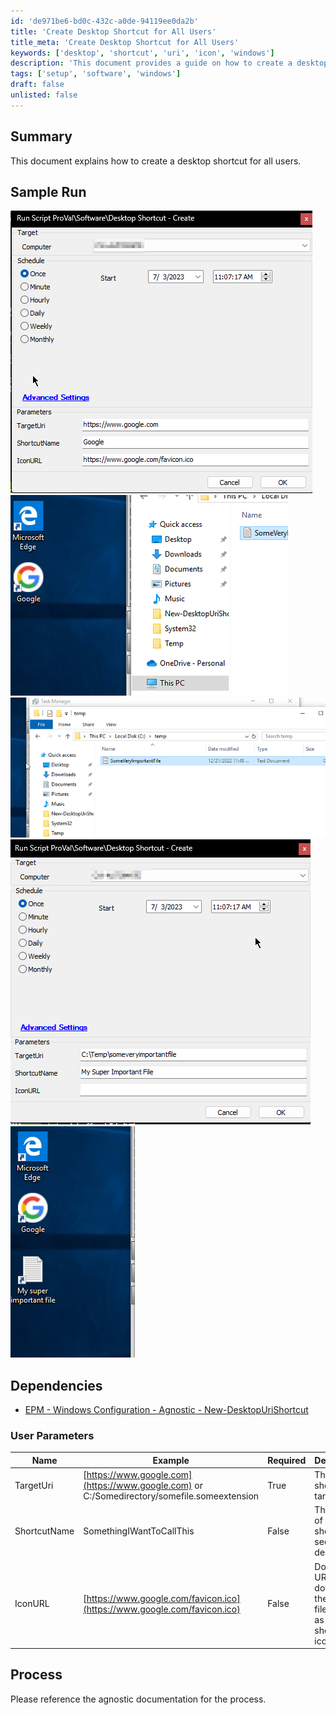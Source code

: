 ```yaml
---
id: 'de971be6-bd0c-432c-a0de-94119ee0da2b'
title: 'Create Desktop Shortcut for All Users'
title_meta: 'Create Desktop Shortcut for All Users'
keywords: ['desktop', 'shortcut', 'uri', 'icon', 'windows']
description: 'This document provides a guide on how to create a desktop shortcut for all users on a Windows system. It includes sample runs, user parameters, and dependencies for successful implementation.'
tags: ['setup', 'software', 'windows']
draft: false
unlisted: false
---
```


## Summary

This document explains how to create a desktop shortcut for all users.

## Sample Run

![Image 1](../../../static/img/Desktop-Shortcut---Create/image_1.png)  
![Image 2](../../../static/img/Desktop-Shortcut---Create/image_2.png)  
![Image 3](../../../static/img/Desktop-Shortcut---Create/image_3.png)  
![Image 4](../../../static/img/Desktop-Shortcut---Create/image_4.png)  
![Image 5](../../../static/img/Desktop-Shortcut---Create/image_5.png)  

## Dependencies

- [EPM - Windows Configuration - Agnostic - New-DesktopUriShortcut](<../../powershell/New-DesktopUriShortcut.md>) 

### User Parameters

| Name          | Example                                                                                   | Required | Description                                                       |
|---------------|-------------------------------------------------------------------------------------------|----------|-------------------------------------------------------------------|
| TargetUri     | [https://www.google.com](https://www.google.com) or C:/Somedirectory/somefile.someextension | True     | The shortcut target.                                             |
| ShortcutName  | SomethingIWantToCallThis                                                                  | False    | The name of the shortcut as seen on the desktop.                |
| IconURL       | [https://www.google.com/favicon.ico](https://www.google.com/favicon.ico)                 | False    | Download URL to download the *.ico file to set as the shortcut's icon. |

## Process

Please reference the agnostic documentation for the process.


